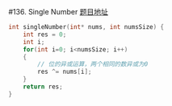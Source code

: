 #136. Single Number
[题目地址](https://leetcode.com/problems/single-number/)
```c
int singleNumber(int* nums, int numsSize) {
    int res = 0;
    int i;
    for(int i=0; i<numsSize; i++)
    {
        // 位的异或运算，两个相同的数异或为0
        res ^= nums[i];
    }
    return res;
}
```